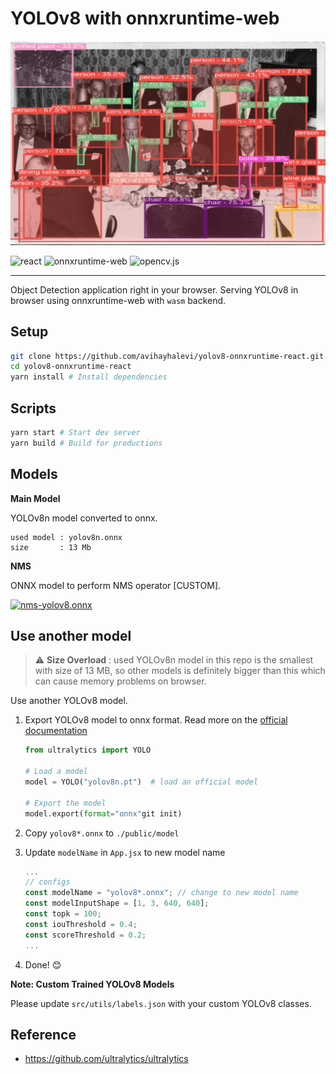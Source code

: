 # YOLOv8 with onnxruntime-web

<p align="center">
  <img src="./sample.png" />
</p>

![react](https://img.shields.io/badge/React-blue?logo=react)
![onnxruntime-web](https://img.shields.io/badge/onnxruntime--web-white?logo=onnx&logoColor=black)
![opencv.js](https://img.shields.io/badge/opencv.js-green?logo=opencv)

---

Object Detection application right in your browser.
Serving YOLOv8 in browser using onnxruntime-web with `wasm` backend.

## Setup

```bash
git clone https://github.com/avihayhalevi/yolov8-onnxruntime-react.git
cd yolov8-onnxruntime-react
yarn install # Install dependencies
```

## Scripts

```bash
yarn start # Start dev server
yarn build # Build for productions
```

## Models

**Main Model**

YOLOv8n model converted to onnx.

```
used model : yolov8n.onnx
size       : 13 Mb
```

**NMS**

ONNX model to perform NMS operator [CUSTOM].

[![nms-yolov8.onnx](https://img.shields.io/badge/nms--yolov8.onnx-black?logo=onnx)](https://netron.app/?url=https://raw.githubusercontent.com/Hyuto/yolov8-onnxruntime-web/master/public/model/nms-yolov8.onnx)

## Use another model

> :warning: **Size Overload** : used YOLOv8n model in this repo is the smallest with size of 13 MB, so other models is definitely bigger than this which can cause memory problems on browser.

Use another YOLOv8 model.

1. Export YOLOv8 model to onnx format. Read more on the [official documentation](https://docs.ultralytics.com/tasks/detection/#export)

   ```python
   from ultralytics import YOLO

   # Load a model
   model = YOLO("yolov8n.pt")  # load an official model

   # Export the model
   model.export(format="onnx"git init)
   ```

2. Copy `yolov8*.onnx` to `./public/model`
3. Update `modelName` in `App.jsx` to new model name
   ```jsx
   ...
   // configs
   const modelName = "yolov8*.onnx"; // change to new model name
   const modelInputShape = [1, 3, 640, 640];
   const topk = 100;
   const iouThreshold = 0.4;
   const scoreThreshold = 0.2;
   ...
   ```
4. Done! 😊

**Note: Custom Trained YOLOv8 Models**

Please update `src/utils/labels.json` with your custom YOLOv8 classes.

## Reference

- https://github.com/ultralytics/ultralytics
